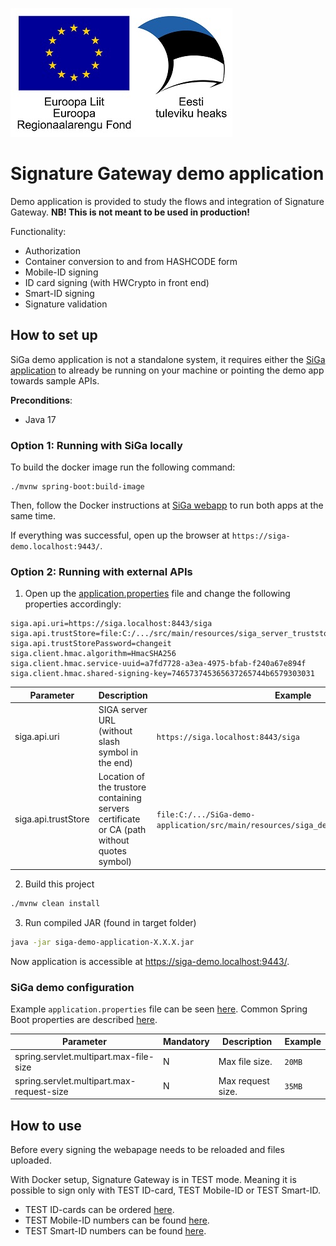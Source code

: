 ![EU Regional Development Fund](docs/img/EL_Regionaalarengu_Fond_horisontaalne-vaike.jpeg)

# Signature Gateway demo application

Demo application is provided to study the flows and integration of Signature Gateway. **NB! This is not meant to be used in production!**

Functionality:

* Authorization
* Container conversion to and from HASHCODE form
* Mobile-ID signing
* ID card signing (with HWCrypto in front end)
* Smart-ID signing
* Signature validation

## How to set up

SiGa demo application is not a standalone system, it requires either the [SiGa application](https://github.com/open-eid/SiGa) to already be running on your machine or pointing the demo app towards sample APIs.

**Preconditions**:
- Java 17 

### Option 1: Running with SiGa locally

To build the docker image run the following command:

```
./mvnw spring-boot:build-image
```

Then, follow the Docker instructions at [SiGa webapp](https://github.com/open-eid/SiGa) to run both apps at the same time.

If everything was successful, open up the browser at `https://siga-demo.localhost:9443/`.

### Option 2: Running with external APIs

1. Open up the [application.properties](https://github.com/open-eid/SiGa-demo-application/blob/master/src/main/resources/application.properties)
   file and change the following properties accordingly:

```
siga.api.uri=https://siga.localhost:8443/siga
siga.api.trustStore=file:C:/.../src/main/resources/siga_server_truststore.p12
siga.api.trustStorePassword=changeit
siga.client.hmac.algorithm=HmacSHA256
siga.client.hmac.service-uuid=a7fd7728-a3ea-4975-bfab-f240a67e894f
siga.client.hmac.shared-signing-key=746573745365637265744b6579303031
```

| Parameter           | Description                                                                                | Example                                                                               |
|---------------------|--------------------------------------------------------------------------------------------|---------------------------------------------------------------------------------------|
| siga.api.uri        | SIGA server URL (without slash symbol in the end)                                          | `https://siga.localhost:8443/siga`                                                    |
| siga.api.trustStore | Location of the trustore containing servers certificate or CA (path without quotes symbol) | `file:C:/.../SiGa-demo-application/src/main/resources/siga_dev_server_truststore.p12` |

2. Build this project
```bash
./mvnw clean install
```

3. Run compiled JAR (found in target folder)
```bash
java -jar siga-demo-application-X.X.X.jar
```

Now application is accessible at https://siga-demo.localhost:9443/.


### SiGa demo configuration

Example `application.properties` file can be seen [here](src/main/resources/application.properties).
Common Spring Boot properties are described [here](https://docs.spring.io/spring-boot/docs/2.7.8/reference/html/application-properties.html).


| Parameter                                  | Mandatory | Description       | Example |
|--------------------------------------------|-----------|-------------------|---------|
| spring.servlet.multipart.max-file-size     | N         | Max file size.    | `20MB`  |
| spring.servlet.multipart.max-request-size  | N         | Max request size. | `35MB`  |


## How to use

Before every signing the webapage needs to be reloaded and files uploaded.

With Docker setup, Signature Gateway is in TEST mode. Meaning it is possible to sign only with TEST ID-card, TEST Mobile-ID or TEST Smart-ID.

* TEST ID-cards can be ordered [here](https://www.skidsolutions.eu/teenused/testkaardid/). 
* TEST Mobile-ID numbers can be found [here](https://github.com/SK-EID/MID/wiki/Test-number-for-automated-testing-in-DEMO).
* TEST Smart-ID numbers can be found [here](https://github.com/SK-EID/smart-id-documentation/wiki/Environment-technical-parameters#test-accounts-for-automated-testing).
